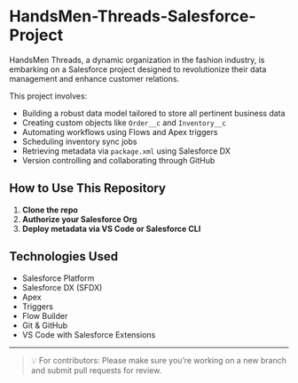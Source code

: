 # HandsMen-Threads-Salesforce-Project

HandsMen Threads, a dynamic organization in the fashion industry, is embarking on a Salesforce project designed to revolutionize their data management and enhance customer relations.

This project involves:

- Building a robust data model tailored to store all pertinent business data
- Creating custom objects like `Order__c` and `Inventory__c`
- Automating workflows using Flows and Apex triggers
- Scheduling inventory sync jobs
- Retrieving metadata via `package.xml` using Salesforce DX
- Version controlling and collaborating through GitHub

## How to Use This Repository

1. **Clone the repo**
2. **Authorize your Salesforce Org**
3. **Deploy metadata via VS Code or Salesforce CLI**

## Technologies Used

- Salesforce Platform
- Salesforce DX (SFDX)
- Apex
- Triggers
- Flow Builder
- Git & GitHub
- VS Code with Salesforce Extensions

---

> 💡 For contributors: Please make sure you’re working on a new branch and submit pull requests for review.

